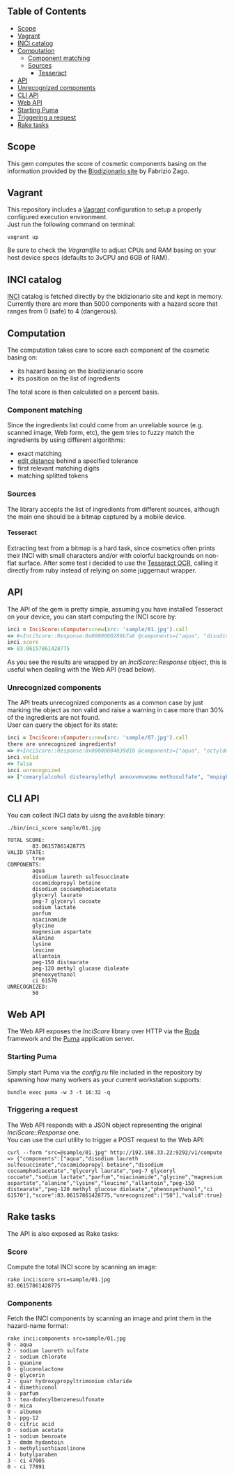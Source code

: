 ## Table of Contents

* [Scope](#scope)
* [Vagrant](#vagrant)
* [INCI catalog](#inci-catalog)
* [Computation](#computation)
  * [Component matching](#component-matching)
  * [Sources](#sources)
    * [Tesseract](#tessract)
* [API](#api)
 * [Unrecognized components](#unrecognized-components)
* [CLI API](#cli-api)
* [Web API](#web-api)
 * [Starting Puma](#starting-puma)
 * [Triggering a request](#triggering-a-request)
* [Rake tasks](#rake-tasks)

## Scope
This gem computes the score of cosmetic components basing on the information provided by the [Biodizionario site](http://www.biodizionario.it/) by Fabrizio Zago.

## Vagrant
This repository includes a [Vagrant]() configuration to setup a properly configured execution environment.  
Just run the following command on terminal:

```
vagrant up
```

Be sure to check the *Vagrantfile* to adjust CPUs and RAM basing on your host device specs (defaults to 3vCPU and 6GB of RAM).

## INCI catalog
[INCI](https://en.wikipedia.org/wiki/International_Nomenclature_of_Cosmetic_Ingredients) catalog is fetched directly by the bidizionario site and kept in memory.  
Currently there are more than 5000 components with a hazard score that ranges from 0 (safe) to 4 (dangerous).

## Computation
The computation takes care to score each component of the cosmetic basing on:
* its hazard basing on the biodizionario score
* its position on the list of ingredients

The total score is then calculated on a percent basis.

### Component matching
Since the ingredients list could come from an unreliable source (e.g. scanned image, Web form, etc), the gem tries to fuzzy match the ingredients by using different algorithms:
* exact matching
* [edit distance](https://en.wikipedia.org/wiki/Levenshtein_distance) behind a specified tolerance
* first relevant matching digits 
* matching splitted tokens

### Sources
The library accepts the list of ingredients from different sources, although the main one should be a bitmap captured by a mobile device.  

#### Tesseract
Extracting text from a bitmap is a hard task, since cosmetics often prints their INCI with small characters and/or with colorful backgrounds on non-flat surface. 
After some test i decided to use the [Tesseract OCR](https://github.com/tesseract-ocr/tesseract), calling it directly from ruby instead of relying on some juggernaut wrapper.

## API
The API of the gem is pretty simple, assuming you have installed Tesseract on your device, you can start computing the INCI score by:

```ruby
inci = InciScore::Computer::new(src: 'sample/01.jpg').call
=> #<InciScore::Response:0x0000000289b7a8 @components=["aqua", "disodium laureth sulfosuccinate", "cocamidopropyl betaine", "disodium cocoamphodiacetate", "glyceryl laurate", "peg-7 glyceryl cocoate", "sodium lactate", "parfum", "niacinamide", "glycine", "magnesium aspartate", "alanine", "lysine", "leucine", "allantoin", "peg-150 distearate", "peg-120 methyl glucose dioleate", "phenoxyethanol", "ci 61570"], @score=83.06157861428775, @unrecognized=["50"], @valid=true>
inci.score
=> 83.06157861428775
```

As you see the results are wrapped by an *InciScore::Response* object, this is useful when dealing with the Web API (read below).

### Unrecognized components
The API treats unrecognized components as a common case by just marking the object as non valid and raise a warning in case more than 30% of the ingredients are not found.  
User can query the object for its state:

```ruby
inci = InciScore::Computer::new(src: 'sample/07.jpg').call
there are unrecognized ingredients!
=> #<InciScore::Response:0x00000004039d10 @components=["aqua", "octyldecanol 1-", "niacin", "linalool", "caprylyl glycol", "parfum"], @score=92.08137986008471, @unrecognized=["ceearylalcohol distearoylethyl annoxvmvwomw methosulfate", "mnpighlapunicifouai", "aceholafruitextract", "camellnasatnaoll", "f benzoicacid", "5 cadryuucaprictriglvcerideeyrusm", "wmnome j hcmnmcgmciirusmedicalimonum", "peel extract", "j prunusarmeniacakerneloil", "oil", "cfll 04391213"], @valid=false>
inci.valid
=> false
inci.unrecognized
=> ["ceearylalcohol distearoylethyl annoxvmvwomw methosulfate", "mnpighlapunicifouai", "aceholafruitextract", "camellnasatnaoll", "f benzoicacid", "5 cadryuucaprictriglvcerideeyrusm", "wmnome j hcmnmcgmciirusmedicalimonum", "peel extract", "j prunusarmeniacakerneloil", "oil", "cfll 04391213"]
```

## CLI API
You can collect INCI data by uisng the available binary:

```
./bin/inci_score sample/01.jpg

TOTAL SCORE:
        83.06157861428775
VALID STATE:
        true
COMPONENTS: 
        aqua
        disodium laureth sulfosuccinate
        cocamidopropyl betaine
        disodium cocoamphodiacetate
        glyceryl laurate
        peg-7 glyceryl cocoate
        sodium lactate
        parfum
        niacinamide
        glycine
        magnesium aspartate
        alanine
        lysine
        leucine
        allantoin
        peg-150 distearate
        peg-120 methyl glucose dioleate
        phenoxyethanol
        ci 61570
UNRECOGNIZED:
        50
```

## Web API
The Web API exposes the *InciScore* library over HTTP via the [Roda](http://roda.jeremyevans.net/) framework and the [Puma](http://puma.io/) application server.

### Starting Puma
Simply start Puma via the *config.ru* file included in the repository by spawning how many workers as your current workstation supports:
```
bundle exec puma -w 3 -t 16:32 -q
```

### Triggering a request
The Web API responds with a JSON object representing the original *InciScore::Response* one.  
You can use the curl utility to trigger a POST request to the Web API:
```
curl --form "src=@sample/01.jpg" http://192.168.33.22:9292/v1/compute
=> {"components":["aqua","disodium laureth sulfosuccinate","cocamidopropyl betaine","disodium cocoamphodiacetate","glyceryl laurate","peg-7 glyceryl cocoate","sodium lactate","parfum","niacinamide","glycine","magnesium aspartate","alanine","lysine","leucine","allantoin","peg-150 distearate","peg-120 methyl glucose dioleate","phenoxyethanol","ci 61570"],"score":83.06157861428775,"unrecognized":["50"],"valid":true}
```

## Rake tasks
The API is also exposed as Rake tasks:

### Score
Compute the total INCI score by scanning an image:
```
rake inci:score src=sample/01.jpg
83.06157861428775
```

### Components
Fetch the INCI components by scanning an image and print them in the hazard-name format:
```
rake inci:components src=sample/01.jpg
0 - aqua
2 - sodium laureth sulfate
2 - sodium chlorate
1 - guanine
0 - gluconolactone
0 - glycerin
2 - guar hydroxypropyltrimonium chloride
4 - dimethiconol
0 - parfum
3 - tea-dodecylbenzenesulfonate
0 - mica
0 - albumen
3 - ppg-12
0 - citric acid
0 - sodium acetate
1 - sodium benzoate
3 - dmdm hydantoin
3 - methylisothiazolinone
4 - butylparaben
3 - ci 47005
0 - ci 77891
```
